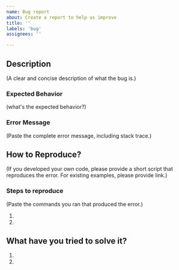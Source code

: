 ```yaml
---
name: Bug report
about: Create a report to help us improve
title: ''
labels: 'bug'
assignees: ''

---
```

## Description
(A clear and concise description of what the bug is.)

### Expected Behavior
(what's the expected behavior?)

### Error Message
(Paste the complete error message, including stack trace.)

## How to Reproduce?
(If you developed your own code, please provide a short script that reproduces the error. For existing examples, please provide link.)

### Steps to reproduce
(Paste the commands you ran that produced the error.)

1.
2.

## What have you tried to solve it?

1.
2.
